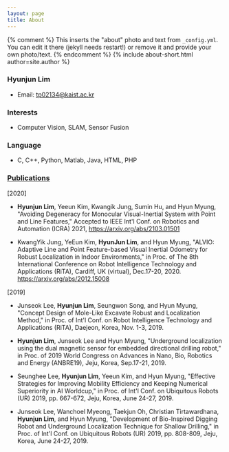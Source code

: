 ```yaml
---
layout: page
title: About
---
```


{% comment %}
  This inserts the "about" photo and text from `_config.yml`.
  You can edit it there (jekyll needs restart!) or remove it and provide your own photo/text.
{% endcomment %}
{% include about-short.html author=site.author %}

### Hyunjun Lim
* Email: tp02134@kaist.ac.kr

### Interests
* Computer Vision, SLAM, Sensor Fusion

### Language
* C, C++, Python, Matlab, Java, HTML, PHP

### [Publications](https://scholar.google.co.kr/citations?hl=ko&user=cswAGP0AAAAJ)

[2020]
* **Hyunjun Lim**, Yeeun Kim, Kwangik Jung, Sumin Hu, and Hyun Myung, "Avoiding Degeneracy for Monocular Visual-Inertial System with Point and Line Features," Accepted to IEEE Int'l Conf. on Robotics and Automation (ICRA) 2021, <https://arxiv.org/abs/2103.01501>

* KwangYik Jung, YeEun Kim, **HyunJun Lim**, and Hyun Myung, "ALVIO: Adaptive Line and Point Feature-based Visual Inertial Odometry for Robust Localization in Indoor Environments," in Proc. of The 8th International Conference on Robot Intelligence Technology and Applications (RiTA), Cardiff, UK (virtual), Dec.17-20, 2020. <https://arxiv.org/abs/2012.15008>

[2019]
* Junseok Lee, **Hyunjun Lim**, Seungwon Song, and Hyun Myung, "Concept Design of Mole-Like Excavate Robust and Localization Method," in Proc. of Int'l Conf. on Robot Intelligence Technology and Applications (RiTA), Daejeon, Korea, Nov. 1-3, 2019.

* **Hyunjun Lim**, Junseok Lee and Hyun Myung, "Underground localization using the dual magnetic sensor for embedded directional drilling robot," in Proc. of 2019 World Congress on Advances in Nano, Bio, Robotics and Energy (ANBRE19), Jeju, Korea, Sep.17-21, 2019.

* Seunghee Lee, **Hyunjun Lim**, Yeeun Kim, and Hyun Myung, "Effective Strategies for Improving Mobility Efficiency and Keeping Numerical Superiority in AI Worldcup," in Proc. of Int'l Conf. on Ubiquitous Robots (UR) 2019, pp. 667-672, Jeju, Korea, June 24-27, 2019.

* Junseok Lee, Wanchoel Myeong, Taekjun Oh, Christian Tirtawardhana, **Hyunjun Lim**, and Hyun Myung, "Development of Bio-Inspired Digging Robot and Underground Localization Technique for Shallow Drilling," in Proc. of Int'l Conf. on Ubiquitous Robots (UR) 2019, pp. 808-809, Jeju, Korea, June 24-27, 2019.
